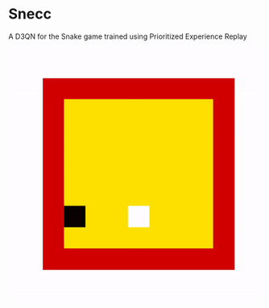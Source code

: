 # Snecc 
A D3QN for the Snake game trained using Prioritized Experience Replay

![](/gifs/snecc.gif)

